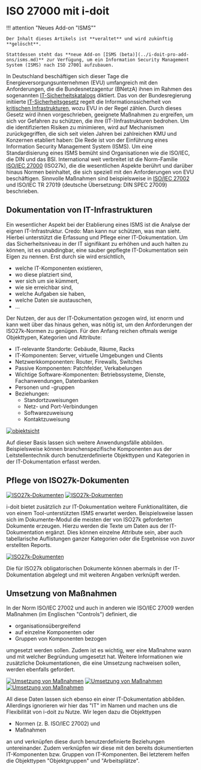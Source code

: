 # ISO 27000 mit i-doit

!!! attention "Neues Add-on "ISMS""

    Der Inhalt dieses Artikels ist **veraltet** und wird zukünftig **gelöscht**.

    Stattdessen steht das **neue Add-on [ISMS (beta)](../i-doit-pro-add-ons/isms.md)** zur Verfügung, um ein Information Security Management System (ISMS) nach ISO 27001 aufzubauen.

In Deutschland beschäftigen sich dieser Tage die Energieversorgungsunternehmen (EVU) umfangreich mit den Anforderungen, die die Bundesnetzagentur (BNetzA) ihnen im Rahmen des sogenannten [IT-Sicherheitskatalogs](https://www.bundesnetzagentur.de/DE/Sachgebiete/ElektrizitaetundGas/Unternehmen_Institutionen/Versorgungssicherheit/IT_Sicherheit/IT_Sicherheit.html) diktiert. Das von der Bundesregierung initiierte [IT-Sicherheitsgesetz](https://www.secupedia.info/wiki/IT-Sicherheitsgesetz) regelt die Informationssicherheit von [kritischen Infrastrukturen](https://www.kritis.bund.de/SubSites/Kritis/DE/Einfuehrung/einfuehrung_node.html), wozu EVU in der Regel zählen. Durch dieses Gesetz wird ihnen vorgeschrieben, geeignete Maßnahmen zu ergreifen, um sich vor Gefahren zu schützen, die ihre (IT-)Infrastrukturen bedrohen. Um die identifizierten Risiken zu minimieren, wird auf Mechanismen zurückgegriffen, die sich seit vielen Jahren bei zahlreichen KMU und Konzernen etabliert haben: Die Rede ist von der Einführung eines Information Security Management System (ISMS). Um eine Standardisierung eines ISMS bemüht sind Organisationen wie die ISO/IEC, die DIN und das BSI. International weit verbreitet ist die Norm-Familie [ISO/IEC 27000](https://de.wikipedia.org/wiki/ISO/IEC_27000-Reihe) (ISO27k), die die wesentlichen Aspekte berührt und darüber hinaus Normen beinhaltet, die sich speziell mit den Anforderungen von EVU beschäftigen. Sinnvolle Maßnahmen sind beispielsweise in [ISO/IEC 27002](https://de.wikipedia.org/wiki/ISO/IEC_27002) und ISO/IEC TR 27019 (deutsche Übersetzung: DIN SPEC 27009) beschrieben.

Dokumentation von IT-Infrastrukturen
------------------------------------

Ein wesentlicher Aspekt bei der Etablierung eines ISMS ist die Analyse der eignen IT-Infrastruktur. Credo: Man kann nur schützen, was man sieht. Hierbei unterstützt die Erfassung und Pflege einer IT-Dokumentation. Um das Sicherheitsniveau in der IT signifikant zu erhöhen und auch halten zu können, ist es unabdingbar, eine sauber gepflegte IT-Dokumentation sein Eigen zu nennen. Erst durch sie wird ersichtlich,

*   welche IT-Komponenten existieren,
*   wo diese platziert sind,
*   wer sich um sie kümmert,
*   wie sie erreichbar sind,
*   welche Aufgaben sie haben,
*   welche Daten sie austauschen,
*   …

Der Nutzen, der aus der IT-Dokumentation gezogen wird, ist enorm und kann weit über das hinaus gehen, was nötig ist, um den Anforderungen der ISO27k-Normen zu genügen. Für den Anfang reichen oftmals wenige Objekttypen, Kategorien und Attribute:

*   IT-relevante Standorte: Gebäude, Räume, Racks
*   IT-Komponenten: Server, virtuelle Umgebungen und Clients
*   Netzwerkkomponenten: Router, Firewalls, Switches
*   Passive Komponenten: Patchfelder, Verkabelungen
*   Wichtige Software-Komponenten: Betriebssysteme, Dienste, Fachanwendungen, Datenbanken
*   Personen und -gruppen
*   Beziehungen:
    *   Standortzuweisungen
    *   Netz- und Port-Verbindungen
    *   Softwarezuweisung
    *   Kontaktzuweisung

[![objektsicht](../assets/images/de/anwendungsfaelle/iso-27000/1-iso.png)](../assets/images/de/anwendungsfaelle/iso-27000/1-iso.png)

Auf dieser Basis lassen sich weitere Anwendungsfälle abbilden. Beispielsweise können branchenspezifische Komponenten aus der Leitstellentechnik durch benutzerdefinierte Objekttypen und Kategorien in der IT-Dokumentation erfasst werden.

Pflege von ISO27k-Dokumenten
----------------------------

[![ISO27k-Dokumenten](../assets/images/de/anwendungsfaelle/iso-27000/2-iso.png)](../assets/images/de/anwendungsfaelle/iso-27000/2-iso.png)
[![ISO27k-Dokumenten](../assets/images/de/anwendungsfaelle/iso-27000/3-iso.png)](../assets/images/de/anwendungsfaelle/iso-27000/3-iso.png)

i-doit bietet zusätzlich zur IT-Dokumentation weitere Funktionalitäten, die von einem Tool-unterstützten ISMS erwartet werden. Beispielsweise lassen sich im Dokumente-Modul die meisten der von ISO27k geforderten Dokumente erzeugen. Hierzu werden die Texte um Daten aus der IT-Dokumentation ergänzt. Dies können einzelne Attribute sein, aber auch tabellarische Auflistungen ganzer Kategorien oder die Ergebnisse von zuvor erstellten Reports.

[![ISO27k-Dokumenten](../assets/images/de/anwendungsfaelle/iso-27000/4-iso.png)](../assets/images/de/anwendungsfaelle/iso-27000/4-iso.png)

Die für ISO27k obligatorischen Dokumente können abermals in der IT-Dokumentation abgelegt und mit weiteren Angaben verknüpft werden.

Umsetzung von Maßnahmen
-----------------------

In der Norm ISO/IEC 27002 und auch in anderen wie ISO/IEC 27009 werden Maßnahmen (im Englischen "Controls") definiert, die

*   organisationsübergreifend
*   auf einzelne Komponenten oder
*   Gruppen von Komponenten bezogen

umgesetzt werden sollen. Zudem ist es wichtig, wer eine Maßnahme wann und mit welcher Begründung umgesetzt hat. Weitere Informationen wie zusätzliche Dokumentationen, die eine Umsetzung nachweisen sollen, werden ebenfalls gefordert.

[![Umsetzung von Maßnahmen](../assets/images/de/anwendungsfaelle/iso-27000/5-iso.png)](../assets/images/de/anwendungsfaelle/iso-27000/5-iso.png)
[![Umsetzung von Maßnahmen](../assets/images/de/anwendungsfaelle/iso-27000/6-iso.png)](../assets/images/de/anwendungsfaelle/iso-27000/6-iso.png)
[![Umsetzung von Maßnahmen](../assets/images/de/anwendungsfaelle/iso-27000/7-iso.png)](../assets/images/de/anwendungsfaelle/iso-27000/7-iso.png)

All diese Daten lassen sich ebenso ein einer IT-Dokumentation abbilden. Allerdings ignorieren wir hier das "IT" im Namen und machen uns die Flexibilität von i-doit zu Nutze. Wir legen dazu die Objekttypen

*   Normen (z. B. ISO/IEC 27002) und
*   Maßnahmen

an und verknüpfen diese durch benutzerdefinierte Beziehungen untereinander. Zudem verknüpfen wir diese mit den bereits dokumentierten IT-Komponenten bzw. Gruppen von IT-Komponenten. Bei letzterem helfen die Objekttypen "Objektgruppen" und "Arbeitsplätze".